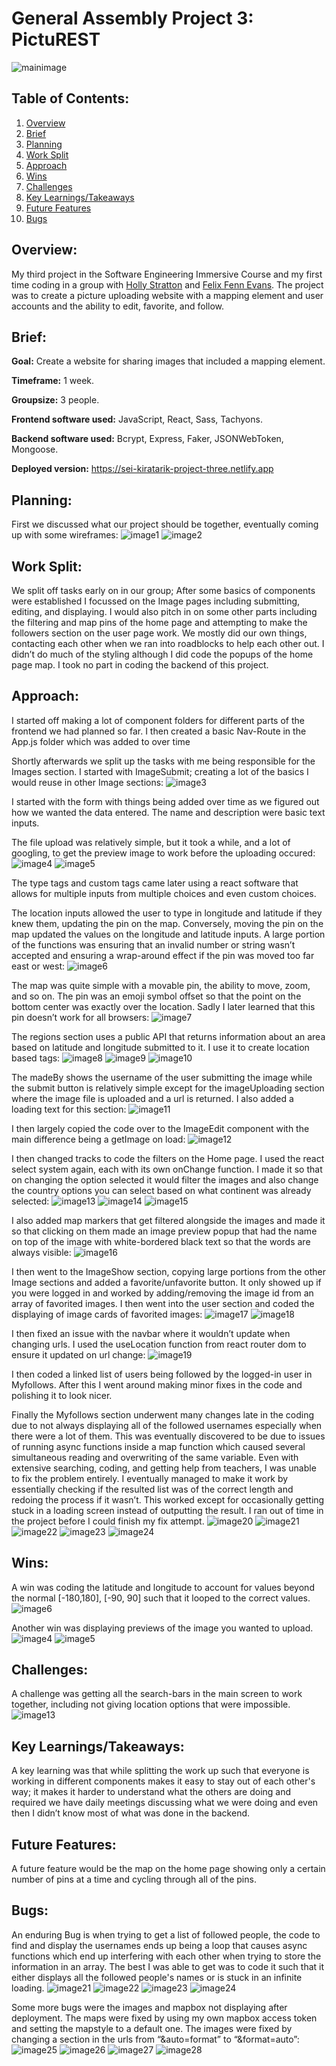 # General Assembly Project 3: PictuREST
![mainimage](./ReadMeImages/0.png)

## Table of Contents:
1. [Overview](#overview)
1. [Brief](#brief)
1. [Planning](#planning)
1. [Work Split](#work-split)
1. [Approach](#approach)
1. [Wins](#wins)
1. [Challenges](#challenges)
1. [Key Learnings/Takeaways](#key-learningstakeaways)
1. [Future Features](#future-features)
1. [Bugs](#bugs)

## Overview:
My third project in the Software Engineering Immersive Course and my first time coding in a group with [Holly Stratton](https://github.com/hollylouisarose) and [Felix Fenn Evans](https://github.com/Felix-FE). The project was to create a picture uploading website with a mapping element and user accounts and the ability to edit, favorite, and follow.

## Brief:
**Goal:** Create a website for sharing images that included a mapping element.

**Timeframe:** 1 week.

**Groupsize:** 3 people.

**Frontend software used:** JavaScript, React, Sass, Tachyons.

**Backend software used:** Bcrypt, Express, Faker, JSONWebToken, Mongoose.

**Deployed version:** https://sei-kiratarik-project-three.netlify.app

## Planning:
First we discussed what our project should be together, eventually coming up with some wireframes:
![image1](./ReadMeImages/1.png)
![image2](./ReadMeImages/2.png)

## Work Split:
We split off tasks early on in our group; After some basics of components were established I focussed on the Image pages including submitting, editing, and displaying. I would also pitch in on some other parts including the filtering and map pins of the home page and attempting to make the followers section on the user page work. We mostly did our own things, contacting each other when we ran into roadblocks to help each other out. I didn’t do much of the styling although I did code the popups of the home page map. I took no part in coding the backend of this project.

## Approach:
I started off making a lot of component folders for different parts of the frontend we had planned so far. I then created a basic Nav-Route in the App.js folder which was added to over time

Shortly afterwards we split up the tasks with me being responsible for the Images section. I started with ImageSubmit; creating a lot of the basics I would reuse in other Image sections:
![image3](./ReadMeImages/3.png)

I started with the form with things being added over time as we figured out how we wanted the data entered. The name and description were basic text inputs.

The file upload was relatively simple, but it took a while, and a lot of googling, to get the preview image to work before the uploading occured:
![image4](./ReadMeImages/4.png)
![image5](./ReadMeImages/5.png)

The type tags and custom tags came later using a react software that allows for multiple inputs from multiple choices and even custom choices.

The location inputs allowed the user to type in longitude and latitude if they knew them, updating the pin on the map. Conversely, moving the pin on the map updated the values on the longitude and latitude inputs. A large portion of the functions was ensuring that an invalid number or string wasn’t accepted and ensuring a wrap-around effect if the pin was moved too far east or west:
![image6](./ReadMeImages/6.png)

The map was quite simple with a movable pin, the ability to move, zoom, and so on. The pin was an emoji symbol offset so that the point on the bottom center was exactly over the location. Sadly I later learned that this pin doesn’t work for all browsers:
![image7](./ReadMeImages/7.png)

The regions section uses a public API that returns information about an area based on latitude and longitude submitted to it. I use it to create location based tags:
![image8](./ReadMeImages/8.png)
![image9](./ReadMeImages/9.png)
![image10](./ReadMeImages/10.png)

The madeBy shows the username of the user submitting the image while the submit button is relatively simple except for the imageUploading section where the image file is uploaded and a url is returned. I also added a loading text for this section:
![image11](./ReadMeImages/11.png)

I then largely copied the code over to the ImageEdit component with the main difference being a getImage on load: 
![image12](./ReadMeImages/12.png)

I then changed tracks to code the filters on the Home page. I used the react select system again, each with its own onChange function. I made it so that on changing the option selected it would filter the images and also change the country options you can select based on what continent was already selected:
![image13](./ReadMeImages/13.png)
![image14](./ReadMeImages/14.png)
![image15](./ReadMeImages/15.png)

I also added map markers that get filtered alongside the images and made it so that clicking on them made an image preview popup that had the name on top of the image with white-bordered black text so that the words are always visible:
![image16](./ReadMeImages/16.png)

I then went to the ImageShow section, copying large portions from the other Image sections and added a favorite/unfavorite button. It only showed up if you were logged in and worked by adding/removing the image id from an array of favorited images. I then went into the user section and coded the displaying of image cards of favorited images:
![image17](./ReadMeImages/17.png)
![image18](./ReadMeImages/18.png)

I then fixed an issue with the navbar where it wouldn’t update when changing urls. I used the useLocation function from react router dom to ensure it updated on url change:
![image19](./ReadMeImages/19.png)

I then coded a linked list of users being followed by the logged-in user in Myfollows. After this I went around making minor fixes in the code and polishing it to look nicer.

Finally the Myfollows section underwent many changes late in the coding due to not always displaying all of the followed usernames especially when there were a lot of them. This was eventually discovered to be due to issues of running async functions inside a map function which caused several simultaneous reading and overwriting of the same variable. Even with extensive searching, coding, and getting help from teachers, I was unable to fix the problem entirely. I eventually managed to make it work by essentially checking if the resulted list was of the correct length and redoing the process if it wasn’t. This worked except for occasionally getting stuck in a loading screen instead of outputting the result. I ran out of time in the project before I could finish my fix attempt.
![image20](./ReadMeImages/20.png)
![image21](./ReadMeImages/21.png)
![image22](./ReadMeImages/22.png)
![image23](./ReadMeImages/23.png)
![image24](./ReadMeImages/24.png)


## Wins:
A win was coding the latitude and longitude to account for values beyond the normal [-180,180], [-90, 90] such that it looped to the correct values.
![image6](./ReadMeImages/6.png)

Another win was displaying previews of the image you wanted to upload.
![image4](./ReadMeImages/4.png)
![image5](./ReadMeImages/5.png)

## Challenges:
A challenge was getting all the search-bars in the main screen to work together, including not giving location options that were impossible.
![image13](./ReadMeImages/13.png)

## Key Learnings/Takeaways:
A key learning was that while splitting the work up such that everyone is working in different components makes it easy to stay out of each other's way; it makes it harder to understand what the others are doing and required we have daily meetings discussing what we were doing and even then I didn’t know most of what was done in the backend.

## Future Features:
A future feature would be the map on the home page showing only a certain number of pins at a time and cycling through all of the pins.

## Bugs:
An enduring Bug is when trying to get a list of followed people, the code to find and display the usernames ends up being a loop that causes async functions which end up interfering with each other when trying to store the information in an array. The best I was able to get was to code it such that it either displays all the followed people's names or is stuck in an infinite loading.
![image21](./ReadMeImages/21.png)
![image22](./ReadMeImages/22.png)
![image23](./ReadMeImages/23.png)
![image24](./ReadMeImages/24.png)

Some more bugs were the images and mapbox not displaying after deployment. The maps were fixed by using my own mapbox access token and setting the mapstyle to a default one. The images were fixed by changing a section in the urls from “&auto=format” to “&format=auto”:
![image25](./ReadMeImages/25.png)
![image26](./ReadMeImages/26.png)
![image27](./ReadMeImages/27.png)
![image28](./ReadMeImages/28.png)
